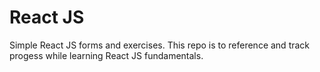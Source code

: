 # React JS

Simple React JS forms and exercises. 
This repo is to reference and track progess while learning
React JS fundamentals.
